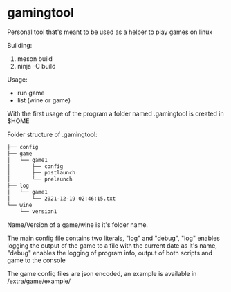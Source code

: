 # gamingtool
Personal tool that's meant to be used as a helper to play games on linux

Building:
1. meson build
2. ninja -C build

Usage:
- run game
- list (wine or game)

With the first usage of the program a folder named .gamingtool is created in $HOME
  
Folder structure of .gamingtool:

```bash
├── config
├── game
│   └── game1
│       ├── config
│       ├── postlaunch
│       └── prelaunch
├── log
│   └── game1
│       └── 2021-12-19 02:46:15.txt
└── wine
    └── version1
```

Name/Version of a game/wine is it's folder name.

The main config file contains two literals, "log" and "debug", "log" enables logging the output of the game to a file with the current date as it's name, "debug" enables the logging of program info, output of both scripts and game to the console

The game config files are json encoded, an example is available in /extra/game/example/
